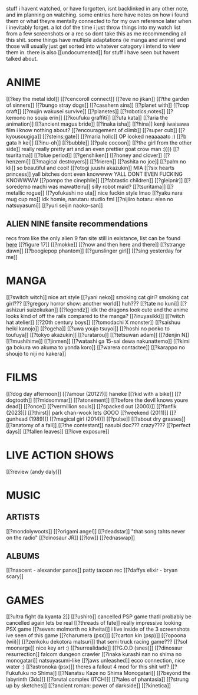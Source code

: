 stuff i havent watched, or have forgotten, isnt backlinked in any other note, and im planning on watching. some entries here have notes on how i found them or what theyre mentally connected to for my own reference later when i inevitably forget. a lot dof the time i just throw things into my watch list from a few screenshots or a rec so dont take this as me recommending all this shit. some things have multiple adaptations (ie manga and anime) and those will usually just get sorted into whatever catagory i intend to view them in.
there is also [[undocumented]] for stuff i have seen but havent talked about.

# ANIME

[[?key the metal idol]]
[[?cencoroll connect]]
[[?eve no jikan]]
[[?the garden of sinners]]
[[?bungo stray dogs]]
[[?casshern sins]]
[[?planet with]]
[[?cop craft]]
[[?mujin wakusei survive]]
[[?planetes]]
[[?robotics;notes]]
[[?kemono no souja erin]]
[[?koufuku graffiti]]
[[?uta kata]]
[[?aria the animation]]
[[?ancient magus bride]]
[[?inaka isha]]
[[?hina]] kenji iwaisawa film i know nothing about?
[[?encouragement of climb]]
[[?super cub]]
[[?kyousougiga]]
[[?steins;gate]]
[[?maria holic]] OP looked neaaaaato :)
[[?b gata h kei]]
[[?inu-oh]]
[[?bubble]]
[[?pale cocoon]]
[[?the girl from the other side]] really really pretty art and an even prettier goat crow man :))))
[[?tsuritama]]
[[?blue period]]
[[?genshiken]]
[[?honey and clover]]
[[?henzemi]]
[[?magical destroyers]]
[[?frieren]]
[[?ashita no joe]]
[[?palm no kli]] so beautiful and cool!
[[?otogi juushi akazukin]] MIA
[[?six hearts princess]] yall bitches dont even knowwww YALL DONT EVEN FUCKING KNOWWWW
[[?pompo the cinephile]]
[[?fabtastic children]]
[[?gleipnir]]
[[?soredemo machi was mawatteiru]] silly robot maid?
[[?tsuritama]]
[[?metallic rogue]]
[[?yofukashi no uta]] nice fuckin style lmao
[[?yaku nara mug cup mo]] idk homie, narutaru studio fml
[[?nijiiro hotaru: eien no natsuyasumi]]
[[?yuri seijin naoko-san]]

## ALIEN NINE fansite recommendations
recs from like the only alien 9 fan site still in existance, list can be found [here](https://alien9.crossrealms.net/info_story.php)
[[?figure 17]]
[[?mokke]]
[[?now and then here and there]]
[[?strange dawn]]
[[?boogiepop phantom]]
[[?gunslinger girl]]
[[?sing yesterday for me]]

# MANGA

[[?switch witch]] nice art style
[[?yani neko]] smoking cat girl? smoking cat girl???
[[?gregory horror show: another world]] huh???
[[?tate no kuni]]
[[?ashizuri suizokukan]]
[[?legendz]] idk the dragons look cute and the anime looks kind of off the rails compared to the manga?
[[?inuyasikki]]
[[?witch hat atelier]]
[[?20th century boys]]
[[?tomodachi X monster]]
[[?saishuu heiki kanojo]]
[[?ogeha]]
[[?uwa youjo tsuyoi]]
[[?hoshi no ponko to toufuya]]
[[?tokyo akazukin]]
[[?uratarou]]
[[?tetsuwan adam]]
[[?denjin N]]
[[?mushihime]]
[[?jinmen]]
[[?watashi ga 15-sai dewa nakunattemo]]
[[?kimi ga bokura wo akuma to yonda koro]]
[[?warera contactee]]
[[?karappo no shoujo to niji no kakera]]

# FILMS

[[?dog day afternoon]]
[[?amour (2012?)]] haneke
[[?kid with a bike]]
[[?dogtooth]]
[[?midsommar]]
[[?atonement]]
[[?before the devil knows youre dead]]
[[?once]]
[[?vermillion souls]]
[[?spacked out (2000)]]
[[?fanfik (2023)]]
[[?thirst]] park chan-wook lets GOOO
[[?weekend (2011)]]
[[?gunhead (1989)]]
[[?magical girl (2014)]]
[[?pulse]]
[[?about dry grasses]]
[[?anatomy of a fall]]
[[?the contestant]] nasubi doc??? crazy????
[[?perfect days]]
[[?fallen leaves]]
[[?love exposure]]

# LIVE ACTION SHOWS

[[?review (andy daly)]]

# MUSIC

## ARTISTS

[[?mondolywoots]]
[[?origami angel]]
[[?deadstar]] "that song tahts never on the radio"
[[?dinosaur JR]]
[[?low]]
[[?ednaswap]]
## ALBUMS

[[?nascent - alexander panos]] patty taxxon rec
[[?daffys elixir - bryan scary]]

# GAMES
[[?ultra fight da kyanta 2]]
[[?ushiro]] cancelled PSP game thatll probably be cancelled again lets be real
[[?threads of fate]] really impressive looking PSX game
[[?seven: molmorth no kiheitai]] i live inside of the 3 screenshots ive seen of this game
[[?charumera (psx)]]
[[?carton kin (psp)]]
[[?opoona (wii)]]
[[?zenkoku dekotora matsuri]] that semi truck racing game???
[[?sol moonarge]] nice key art :)
[[?surrealidade]]
[[?G.O.D (snes)]]
[[?dinosaur resurrection]] falcom dungeon crawler
[[?inaka kurashi nan no shima no monogatari]] natsuyasumi-like
[[?jaws unleashed]] ecco connection, nice water :)
[[?astronoka (psx)]] theres a fallout 4 mod for this shit wtf?
[[?Fukufuku no Shima]]
[[?Nanatsu Kaze no Shima Monogatari]]
[[?beyond the labyrinth (3ds)]]
[[?brutal complex (ITCH)]]
[[?tales of phantasia]]
[[?strung up by sketches]]
[[?ancient roman: power of darkside]]
[[?kinetica]]